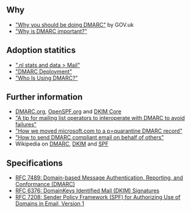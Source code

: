 ## Why
* ["Why you should be doing DMARC"](https://governmenttechnology.blog.gov.uk/2016/10/04/why-you-should-be-doing-dmarc/) by GOV.uk
* ["Why is DMARC important?"](https://dmarc.org/wiki/FAQ#Why_is_DMARC_important.3F)

## Adoption statitics
* [".nl stats and data > Mail"](https://stats.sidnlabs.nl/#/mail)
* ["DMARC Deployment"](https://eggert.org/meter/dmarc)
* ["Who Is Using DMARC?"](https://dmarc.org/who-is-using-dmarc/)

## Further information
* [DMARC.org](https://dmarc.org/), [OpenSPF.org](http://www.openspf.org/) and [DKIM Core](http://dkimcore.org/)
* ["A tip for mailing list operators to interoperate with DMARC to avoid failures"](https://blogs.msdn.microsoft.com/tzink/2017/03/22/a-tip-for-mailing-list-operators-to-interoperate-with-dmarc-to-avoid-failures/)
* ["How we moved microsoft.com to a p=quarantine DMARC record"](https://blogs.msdn.microsoft.com/tzink/2016/09/27/how-we-moved-microsoft-com-to-a-pquarantine-dmarc-record/)
* ["How to send DMARC compliant email on behalf of others"](https://space.dmarcian.com/how-to-send-dmarc-compliant-email-on-behalf-of-others/)
* Wikipedia on [DMARC](https://en.wikipedia.org/wiki/DMARC), [DKIM](https://en.wikipedia.org/wiki/DomainKeys_Identified_Mail) and [SPF](https://en.wikipedia.org/wiki/Sender_Policy_Framework)

## Specifications
* [RFC 7489: Domain-based Message Authentication, Reporting, and Conformance (DMARC)](https://datatracker.ietf.org/doc/rfc7489/)
* [RFC 6376: DomainKeys Identified Mail (DKIM) Signatures](https://datatracker.ietf.org/doc/rfc6376)
* [RFC 7208: Sender Policy Framework (SPF) for Authorizing Use of Domains in Email, Version 1](https://datatracker.ietf.org/doc/rfc7208/)
